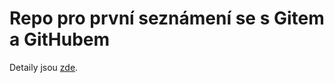 # Repo pro první seznámení se s Gitem a GitHubem


Detaily jsou [zde](http://alej.alisma.cz/prog1/pg07).

